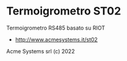 # Termoigrometro ST02

Termoigrometro RS485 basato su RIOT

* <http://www.acmesystems.it/st02>

Acme Systems srl (c) 2022



